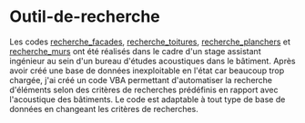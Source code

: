 # Outil-de-recherche

Les codes [recherche_facades](https://github.com/PalomaPerrin/Outil-de-recherche/blob/main/Recherche%20FaçadesVBA.V2%20-.xlsm), [recherche_toitures](https://github.com/PalomaPerrin/Outil-de-recherche/blob/main/Recherche%20ToituresVBA.V1.xlsm), [recherche_planchers](https://github.com/PalomaPerrin/Outil-de-recherche/blob/main/Recherche%20PlanchersVBA.V2.xlsm) et [recherche_murs](https://github.com/PalomaPerrin/Outil-de-recherche/blob/main/Recherche%20murs%20VBA.V2.xlsm) ont été réalisés dans le cadre d'un stage assistant ingénieur au sein d'un bureau d'études acoustiques dans le bâtiment. Après avoir créé une base de données inexploitable en l'état car beaucoup trop chargée, j'ai créé un code VBA permettant d'automatiser la recherche d'éléments selon des critères de recherches prédéfinis en rapport avec l'acoustique des bâtiments. 
Le code est adaptable à tout type de base de données en changeant les critères de recherches. 

